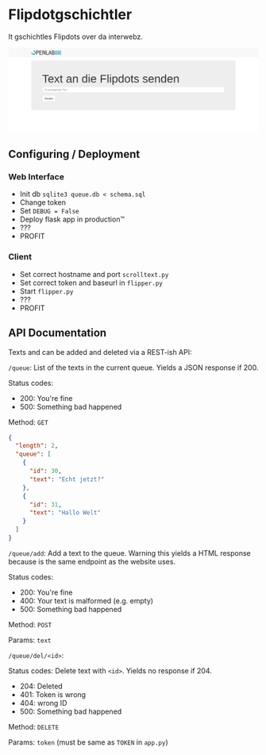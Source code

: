 # Flipdotgschichtler

It gschichtles Flipdots over da interwebz.

![](./screen.png)

## Configuring / Deployment
### Web Interface

* Init db `sqlite3 queue.db < schema.sql`
* Change token
* Set `DEBUG = False`
* Deploy flask app in production™
* ???
* PROFIT

### Client

* Set correct hostname and port `scrolltext.py`
* Set correct token and baseurl in `flipper.py`
* Start `flipper.py`
* ???
* PROFIT

## API Documentation

Texts and can be added and deleted via a REST-ish API:

`/queue`: List of the texts in the current queue. Yields a JSON response if 200.

Status codes:
* 200: You're fine
* 500: Something bad happened

Method: `GET`

```json
{
  "length": 2,
  "queue": [
    {
      "id": 30,
      "text": "Echt jetzt?"
    },
    {
      "id": 31,
      "text": "Hallo Welt"
    }
  ]
}
```

`/queue/add`: Add a text to the queue. Warning this yields a HTML response because is the same endpoint as the website uses.

Status codes:

* 200: You're fine
* 400: Your text is malformed (e.g. empty)
* 500: Something bad happened

Method: `POST`

Params: `text`

`/queue/del/<id>`:

Status codes: Delete text with `<id>`. Yields no response if 204.

* 204: Deleted
* 401: Token is wrong
* 404: wrong ID
* 500: Something bad happened

Method: `DELETE`

Params: `token` (must be same as `TOKEN` in `app.py`)
